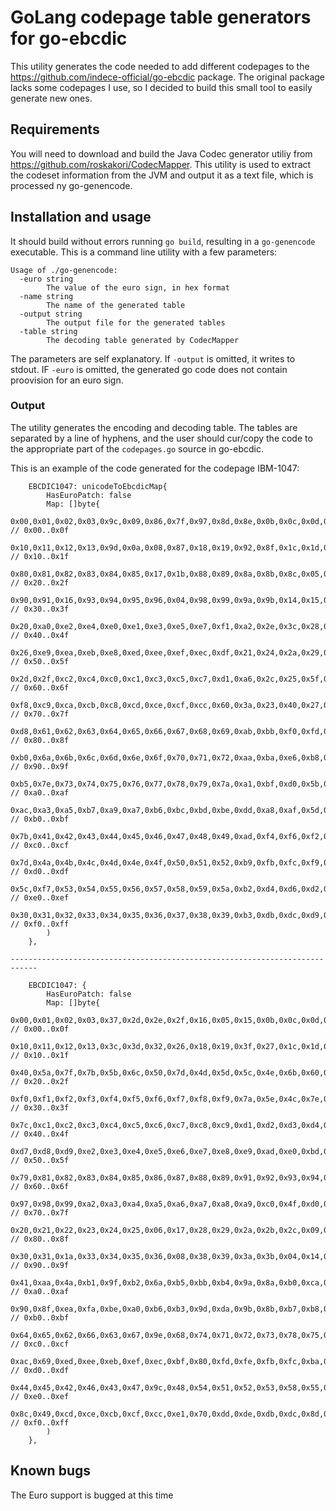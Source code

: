 # GoLang codepage table generators for go-ebcdic

This utility generates the code needed to add different codepages to the https://github.com/indece-official/go-ebcdic package. The original package lacks some codepages I use, so I decided to build this small tool to easily generate new ones.

## Requirements

You will need to download and build the Java Codec generator utiliy from  https://github.com/roskakori/CodecMapper. This utility is used to extract the codeset information from the JVM and output it as a text file, which is processed ny go-genencode.

## Installation and usage

It should build without errors running `go build`, resulting in a `go-genencode` executable. This is a command line utility with a few parameters:

```
Usage of ./go-genencode:
  -euro string
        The value of the euro sign, in hex format
  -name string
        The name of the generated table
  -output string
        The output file for the generated tables
  -table string
        The decoding table generated by CodecMapper
```

The parameters are self explanatory. If `-output` is omitted, it writes to stdout. IF `-euro` is omitted, the generated go code does not contain proovision for an euro sign.

### Output

The utility generates the encoding and decoding table. The tables are separated by a line of hyphens, and the user should cur/copy the code to the appropriate part of the ```codepages.go``` source in go-ebcdic.

This is an example of the code generated for the codepage IBM-1047:

```
	EBCDIC1047: unicodeToEbcdicMap{
		HasEuroPatch: false
		Map: []byte{
			0x00,0x01,0x02,0x03,0x9c,0x09,0x86,0x7f,0x97,0x8d,0x8e,0x0b,0x0c,0x0d,0x0e,0x0f, // 0x00..0x0f
			0x10,0x11,0x12,0x13,0x9d,0x0a,0x08,0x87,0x18,0x19,0x92,0x8f,0x1c,0x1d,0x1e,0x1f, // 0x10..0x1f
			0x80,0x81,0x82,0x83,0x84,0x85,0x17,0x1b,0x88,0x89,0x8a,0x8b,0x8c,0x05,0x06,0x07, // 0x20..0x2f
			0x90,0x91,0x16,0x93,0x94,0x95,0x96,0x04,0x98,0x99,0x9a,0x9b,0x14,0x15,0x9e,0x1a, // 0x30..0x3f
			0x20,0xa0,0xe2,0xe4,0xe0,0xe1,0xe3,0xe5,0xe7,0xf1,0xa2,0x2e,0x3c,0x28,0x2b,0x7c, // 0x40..0x4f
			0x26,0xe9,0xea,0xeb,0xe8,0xed,0xee,0xef,0xec,0xdf,0x21,0x24,0x2a,0x29,0x3b,0x5e, // 0x50..0x5f
			0x2d,0x2f,0xc2,0xc4,0xc0,0xc1,0xc3,0xc5,0xc7,0xd1,0xa6,0x2c,0x25,0x5f,0x3e,0x3f, // 0x60..0x6f
			0xf8,0xc9,0xca,0xcb,0xc8,0xcd,0xce,0xcf,0xcc,0x60,0x3a,0x23,0x40,0x27,0x3d,0x22, // 0x70..0x7f
			0xd8,0x61,0x62,0x63,0x64,0x65,0x66,0x67,0x68,0x69,0xab,0xbb,0xf0,0xfd,0xfe,0xb1, // 0x80..0x8f
			0xb0,0x6a,0x6b,0x6c,0x6d,0x6e,0x6f,0x70,0x71,0x72,0xaa,0xba,0xe6,0xb8,0xc6,0xa4, // 0x90..0x9f
			0xb5,0x7e,0x73,0x74,0x75,0x76,0x77,0x78,0x79,0x7a,0xa1,0xbf,0xd0,0x5b,0xde,0xae, // 0xa0..0xaf
			0xac,0xa3,0xa5,0xb7,0xa9,0xa7,0xb6,0xbc,0xbd,0xbe,0xdd,0xa8,0xaf,0x5d,0xb4,0xd7, // 0xb0..0xbf
			0x7b,0x41,0x42,0x43,0x44,0x45,0x46,0x47,0x48,0x49,0xad,0xf4,0xf6,0xf2,0xf3,0xf5, // 0xc0..0xcf
			0x7d,0x4a,0x4b,0x4c,0x4d,0x4e,0x4f,0x50,0x51,0x52,0xb9,0xfb,0xfc,0xf9,0xfa,0xff, // 0xd0..0xdf
			0x5c,0xf7,0x53,0x54,0x55,0x56,0x57,0x58,0x59,0x5a,0xb2,0xd4,0xd6,0xd2,0xd3,0xd5, // 0xe0..0xef
			0x30,0x31,0x32,0x33,0x34,0x35,0x36,0x37,0x38,0x39,0xb3,0xdb,0xdc,0xd9,0xda,0x9f  // 0xf0..0xff
		)
	},

----------------------------------------------------------------------------

	EBCDIC1047: {
		HasEuroPatch: false
		Map: []byte{
			0x00,0x01,0x02,0x03,0x37,0x2d,0x2e,0x2f,0x16,0x05,0x15,0x0b,0x0c,0x0d,0x0e,0x0f, // 0x00..0x0f
			0x10,0x11,0x12,0x13,0x3c,0x3d,0x32,0x26,0x18,0x19,0x3f,0x27,0x1c,0x1d,0x1e,0x1f, // 0x10..0x1f
			0x40,0x5a,0x7f,0x7b,0x5b,0x6c,0x50,0x7d,0x4d,0x5d,0x5c,0x4e,0x6b,0x60,0x4b,0x61, // 0x20..0x2f
			0xf0,0xf1,0xf2,0xf3,0xf4,0xf5,0xf6,0xf7,0xf8,0xf9,0x7a,0x5e,0x4c,0x7e,0x6e,0x6f, // 0x30..0x3f
			0x7c,0xc1,0xc2,0xc3,0xc4,0xc5,0xc6,0xc7,0xc8,0xc9,0xd1,0xd2,0xd3,0xd4,0xd5,0xd6, // 0x40..0x4f
			0xd7,0xd8,0xd9,0xe2,0xe3,0xe4,0xe5,0xe6,0xe7,0xe8,0xe9,0xad,0xe0,0xbd,0x5f,0x6d, // 0x50..0x5f
			0x79,0x81,0x82,0x83,0x84,0x85,0x86,0x87,0x88,0x89,0x91,0x92,0x93,0x94,0x95,0x96, // 0x60..0x6f
			0x97,0x98,0x99,0xa2,0xa3,0xa4,0xa5,0xa6,0xa7,0xa8,0xa9,0xc0,0x4f,0xd0,0xa1,0x07, // 0x70..0x7f
			0x20,0x21,0x22,0x23,0x24,0x25,0x06,0x17,0x28,0x29,0x2a,0x2b,0x2c,0x09,0x0a,0x1b, // 0x80..0x8f
			0x30,0x31,0x1a,0x33,0x34,0x35,0x36,0x08,0x38,0x39,0x3a,0x3b,0x04,0x14,0x3e,0xff, // 0x90..0x9f
			0x41,0xaa,0x4a,0xb1,0x9f,0xb2,0x6a,0xb5,0xbb,0xb4,0x9a,0x8a,0xb0,0xca,0xaf,0xbc, // 0xa0..0xaf
			0x90,0x8f,0xea,0xfa,0xbe,0xa0,0xb6,0xb3,0x9d,0xda,0x9b,0x8b,0xb7,0xb8,0xb9,0xab, // 0xb0..0xbf
			0x64,0x65,0x62,0x66,0x63,0x67,0x9e,0x68,0x74,0x71,0x72,0x73,0x78,0x75,0x76,0x77, // 0xc0..0xcf
			0xac,0x69,0xed,0xee,0xeb,0xef,0xec,0xbf,0x80,0xfd,0xfe,0xfb,0xfc,0xba,0xae,0x59, // 0xd0..0xdf
			0x44,0x45,0x42,0x46,0x43,0x47,0x9c,0x48,0x54,0x51,0x52,0x53,0x58,0x55,0x56,0x57, // 0xe0..0xef
			0x8c,0x49,0xcd,0xce,0xcb,0xcf,0xcc,0xe1,0x70,0xdd,0xde,0xdb,0xdc,0x8d,0x8e,0xdf  // 0xf0..0xff
		)
	},
````

## Known bugs

The Euro support is bugged at this time

